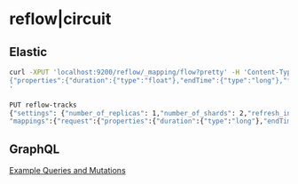 # reflow|circuit


## Elastic

```bash
curl -XPUT 'localhost:9200/reflow/_mapping/flow?pretty' -H 'Content-Type: application/json' -d'
{"properties":{"duration":{"type":"float"},"endTime":{"type":"long"},"failures":{"type":"long"},"flowDetails":{"properties":{"id":{"type":"text","fields":{"keyword":{"type":"keyword","ignore_above":256}},"fielddata":true},"result":{"type":"text","fields":{"keyword":{"type":"keyword","ignore_above":256}}},"title":{"type":"text","fields":{"keyword":{"type":"keyword","ignore_above":256}}}}},"jobDetails":{"properties":{"id":{"type":"text","fields":{"keyword":{"type":"keyword","ignore_above":256}},"fielddata":true},"numberOfFlows":{"type":"long"},"numberOfThreads":{"type":"long"},"sourceBranch":{"type":"text","fields":{"keyword":{"type":"keyword","ignore_above":256}}},"startTime":{"type":"long"},"targetBranch":{"type":"text","fields":{"keyword":{"type":"keyword","ignore_above":256}}}}},"numberOfSuites":{"type":"long"},"passes":{"type":"long"},"pending":{"type":"long"},"result":{"type":"text","fields":{"keyword":{"type":"keyword","ignore_above":256}}},"skipped":{"type":"long"},"startTime":{"type":"long"},"suites":{"properties":{"tests":{"properties":{"code":{"type":"text","fields":{"keyword":{"type":"keyword","ignore_above":256}}},"duration":{"type":"long"},"err":{"properties":{"message":{"type":"text","fields":{"keyword":{"type":"keyword","ignore_above":256}}},"stacktrace":{"type":"text","fields":{"keyword":{"type":"keyword","ignore_above":256}}}}},"result":{"type":"text","fields":{"keyword":{"type":"keyword","ignore_above":256}}},"speed":{"type":"text","fields":{"keyword":{"type":"keyword","ignore_above":256}}},"title":{"type":"text","fields":{"keyword":{"type":"keyword","ignore_above":256}}}}},"title":{"type":"text","fields":{"keyword":{"type":"keyword","ignore_above":256}}}}}}}
'
```


```bash
PUT reflow-tracks
{"settings": {"number_of_replicas": 1,"number_of_shards": 2,"refresh_interval": "30s"},
"mappings":{"request":{"properties":{"duration":{"type":"long"},"endTime":{"type":"long"},"hash":{"type":"text","fields":{"keyword":{"type":"keyword","ignore_above":256}}},"header":{"type":"text","fields":{"keyword":{"type":"keyword","ignore_above":256}}},"hostname":{"type":"text","fields":{"keyword":{"type":"keyword","ignore_above":256}}},"href":{"type":"text","fields":{"keyword":{"type":"keyword","ignore_above":256}}},"method":{"type":"text","fields":{"keyword":{"type":"keyword","ignore_above":256}}},"pathname":{"type":"text","fields":{"keyword":{"type":"keyword","ignore_above":256}}},"port":{"type":"text","fields":{"keyword":{"type":"keyword","ignore_above":256}}},"protocol":{"type":"text","fields":{"keyword":{"type":"keyword","ignore_above":256}}},"redirects":{"type":"long"},"redirectsList":{"type":"text","fields":{"keyword":{"type":"keyword","ignore_above":256}}},"search":{"type":"text","fields":{"keyword":{"type":"keyword","ignore_above":256}}},"searchParams":{"type":"text","fields":{"keyword":{"type":"keyword","ignore_above":256}}},"startTime":{"type":"long"},"statusCode":{"type":"long"},"statusMessage":{"type":"text","fields":{"keyword":{"type":"keyword","ignore_above":256}}},"jobID":{"type":"text","fields":{"keyword":{"type":"keyword","ignore_above":256}}}}}}}
```




## GraphQL

[Example Queries and Mutations](http://localhost:3000/graphiql?query=query%20getJobs%20%7B%0A%20%20jobs(first%3A%205)%20%7B%0A%20%20%20%20result%0A%20%20%20%20startTime%0A%20%20%20%20targetBranch%0A%20%20%20%20trigger%0A%20%20%20%20endTime%0A%20%20%20%20numberOfThreads%0A%20%20%20%20id%0A%20%20%20%20numberOfFlows%0A%20%20%20%20sourceBranch%0A%20%20%20%20tags%0A%20%20%20%20pageInfo%20%7B%0A%20%20%20%20%20%20total%0A%20%20%20%20%7D%0A%20%20%7D%0A%7D%0A%0Aquery%20getCombination%20%7B%0A%20%20combination(id%3A%20%22P5HyQGABxmP95koTvlEi%22)%20%7B%0A%20%20%20%20pending%0A%20%20%20%20passes%0A%20%20%20%20failures%0A%20%20%20%20suites(first%3A%2010)%20%7B%0A%20%20%20%20%20%20title%0A%20%20%20%20%20%20tests%20%7B%0A%20%20%20%20%20%20%20%20title%0A%20%20%20%20%20%20%20%20body%0A%20%20%20%20%20%20%20%20result%0A%20%20%20%20%20%20%20%20speed%0A%20%20%20%20%20%20%20%20duration%0A%20%20%20%20%20%20%20%20err%20%7B%0A%20%20%20%20%20%20%20%20%20%20htmlMessage%0A%20%20%20%20%20%20%20%20%20%20stack%0A%20%20%20%20%20%20%20%20%20%20message%0A%20%20%20%20%20%20%20%20%20%20sourceURL%0A%20%20%20%20%20%20%20%20%20%20line%0A%20%20%20%20%20%20%20%20%7D%0A%20%20%20%20%20%20%7D%0A%20%20%20%20%7D%0A%20%20%7D%0A%7D%0A%0Aquery%20getFlow%20%7B%0A%20%20flow(id%3A%20%221231231%22)%20%7B%0A%20%20%20%20title%0A%20%20%20%20result%0A%20%20%20%20passes%0A%20%20%20%20pending%0A%20%20%20%20failures%0A%20%20%20%20combinations%20%7B%0A%20%20%20%20%20%20id%0A%20%20%20%20%20%20result%0A%20%20%20%20%20%20passes%0A%20%20%20%20%20%20pending%0A%20%20%20%20%20%20failures%0A%20%20%20%20%20%20startTime%0A%20%20%20%20%7D%0A%20%20%7D%0A%7D%0A%0Aquery%20getJob%7B%0A%20%20job(id%3A%20%2287800621-4bdc-42a5-9c78-0f12f484da16%22)%7B%0A%20%20%20%20targetBranch%0A%20%20%20%20trigger%0A%20%20%20%20numberOfThreads%0A%20%20%20%20id%0A%20%20%20%20numberOfFlows%0A%20%20%20%20flows%20%7B%0A%20%20%20%20%20%20id%0A%20%20%20%20%20%20title%0A%20%20%20%20%7D%0A%20%20%7D%0A%7D%0A%0Aquery%20getFlows%20%7B%0A%20%20flow(id%3A%20%2213%22)%20%7B%0A%20%20%20%20id%0A%20%20%20%20title%0A%20%20%20%20result%0A%20%20%20%20failures%0A%20%20%20%20pending%0A%20%20%20%20passes%0A%20%20%7D%0A%7D%0A%0Amutation%20insertCombination(%24combination%3A%20CombinationInput!)%20%7B%0A%20%20insertCombination(input%3A%20%24combination)%20%7B%0A%20%20%20%20id%0A%20%20%7D%0A%7D%0A&operationName=getCombination&variables=%7B%0A%20%20%22combination%22%3A%20%7B%0A%20%20%20%20%22numberOfSuites%22%3A%2044%2C%0A%20%20%20%20%22startTime%22%3A%20123123123%2C%0A%20%20%20%20%22endTime%22%3A%20123123123%2C%0A%20%20%20%20%22failures%22%3A%2013%2C%0A%20%20%20%20%22pending%22%3A%201%2C%0A%20%20%20%20%22passes%22%3A%207%2C%0A%20%20%20%20%22suites%22%3A%20%5B%0A%20%20%20%20%20%20%7B%0A%20%20%20%20%20%20%20%20%22title%22%3A%20%22Suite%20Title%22%2C%0A%20%20%20%20%20%20%20%20%22tests%22%3A%20%5B%0A%20%20%20%20%20%20%20%20%20%20%7B%0A%20%20%20%20%20%20%20%20%20%20%20%20%22title%22%3A%20%22Test%20Title%22%2C%0A%20%20%20%20%20%20%20%20%20%20%20%20%22result%22%3A%20%22SUCCESS%22%2C%0A%20%20%20%20%20%20%20%20%20%20%20%20%22duration%22%3A%2016%2C%0A%20%20%20%20%20%20%20%20%20%20%20%20%22speed%22%3A%20%22FAST%22%0A%20%20%20%20%20%20%20%20%20%20%7D%0A%20%20%20%20%20%20%20%20%5D%0A%20%20%20%20%20%20%7D%0A%20%20%20%20%5D%2C%0A%20%20%20%20%22jobDetails%22%3A%20%7B%0A%20%20%20%20%20%20%22id%22%3A%201231231231%2C%0A%20%20%20%20%20%20%22startTime%22%3A%20123123123%2C%0A%20%20%20%20%20%20%22sourceBranch%22%3A%20%22master%22%2C%0A%20%20%20%20%20%20%22targetBranch%22%3A%20%22master%22%2C%0A%20%20%20%20%20%20%22numberOfThreads%22%3A%2013%2C%0A%20%20%20%20%20%20%22numberOfFlows%22%3A%201%0A%20%20%20%20%7D%2C%0A%20%20%20%20%22flowDetails%22%3A%20%7B%0A%20%20%20%20%20%20%22id%22%3A%20%221231231%22%2C%0A%20%20%20%20%20%20%22title%22%3A%20%22Mobile%22%2C%0A%20%20%20%20%20%20%22result%22%3A%20%22SUCCESS%22%0A%20%20%20%20%7D%0A%20%20%7D%0A%7D)
